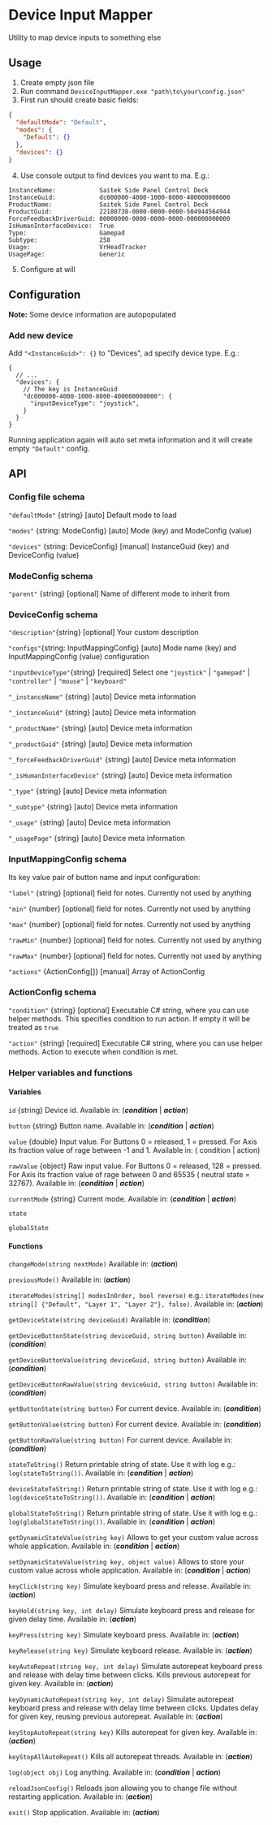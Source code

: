 ﻿# Device Input Mapper

Utility to map device inputs to something else

## Usage

1. Create empty json file
2. Run command `DeviceInputMapper.exe "path\to\your\config.json"`
3. First run should create basic fields:

```json
{
  "defaultMode": "Default",
  "modes": {
    "Default": {}
  },
  "devices": {}
}
```

4. Use console output to find devices you want to ma. E.g.:

```text
InstanceName:            Saitek Side Panel Control Deck
InstanceGuid:            dc000000-4000-1000-8000-400000000000
ProductName:             Saitek Side Panel Control Deck
ProductGuid:             22180738-0000-0000-0000-504944564944
ForceFeedbackDriverGuid: 00000000-0000-0000-0000-000000000000
IsHumanInterfaceDevice:  True
Type:                    Gamepad
Subtype:                 258
Usage:                   VrHeadTracker
UsagePage:               Generic
```

5. Configure at will

## Configuration

**Note:** Some device information are autopopulated

### Add new device

Add `"<InstanceGuid>": {}` to "Devices", ad specify device type. E.g.:

```json5
{
  // ... 
  "devices": {
    // The key is InstanceGuid
    "dc000000-4000-1000-8000-400000000000": {
      "inputDeviceType": "joystick",
    }
  }
}
```

Running application again will auto set meta information and it will create empty `"Default"` config.

## API

### Config file schema

`"defaultMode"` {string} [auto] Default mode to load

`"modes"` {string: ModeConfig} [auto] Mode (key) and ModeConfig (value)

`"devices"` {string: DeviceConfig} [manual] InstanceGuid (key) and DeviceConfig (value)

### ModeConfig schema

`"parent"` {string} [optional] Name of different mode to inherit from

### DeviceConfig schema

`"description"`{string} [optional] Your custom description

`"configs"`{string: InputMappingConfig} [auto] Mode name (key) and InputMappingConfig (value) configuration

`"inputDeviceType"`{string} [required] Select one `"joystick"` | `"gamepad"` | `"controller"` | `"mouse"` | `"keyboard"`

`"_instanceName"` {string} [auto] Device meta information

`"_instanceGuid"` {string} [auto] Device meta information

`"_productName"` {string} [auto] Device meta information

`"_productGuid"` {string} [auto] Device meta information

`"_forceFeedbackDriverGuid"` {string} [auto] Device meta information

`"_isHumanInterfaceDevice"` {string} [auto] Device meta information

`"_type"` {string} [auto] Device meta information

`"_subtype"` {string} [auto] Device meta information

`"_usage"` {string} [auto] Device meta information

`"_usagePage"` {string} [auto] Device meta information

### InputMappingConfig schema

Its key value pair of button name and input configuration:

`"label"` {string} [optional] field for notes. Currently not used by anything

`"min"` {number} [optional] field for notes. Currently not used by anything

`"max"` {number} [optional] field for notes. Currently not used by anything

`"rawMin"` {number} [optional] field for notes. Currently not used by anything

`"rawMax"` {number} [optional] field for notes. Currently not used by anything

`"actions"` {ActionConfig[]} [manual] Array of ActionConfig

### ActionConfig schema

`"condition"` {string} [optional] Executable C# string, where you can use helper methods. This specifies condition to run action. If empty
it will be treated as `true`

`"action"` {string} [required] Executable C# string, where you can use helper methods. Action to execute when condition is met.

### Helper variables and functions

#### Variables

`id` {string} Device id. Available in: (***condition*** | ***action***)

`button` {string} Button name. Available in: (***condition*** | ***action***)

`value` {double} Input value. For Buttons 0 = released, 1 = pressed. For Axis its fraction value of rage between -1 and 1. Available in: (
condition | action)

`rawValue` {object} Raw input value. For Buttons 0 = released, 128 = pressed. For Axis its fraction value of rage between 0 and 65535 (
neutral state = 32767). Available in: (***condition*** | ***action***)

`currentMode` {string} Current mode. Available in: (***condition*** | ***action***)

`state`

`globalState`

#### Functions

`changeMode(string nextMode)` Available in: (***action***)

`previousMode()` Available in: (***action***)

`iterateModes(string[] modesInOrder, bool reverse)` e.g.: `iterateModes(new string[] {"Default", "Layer 1", "Layer 2"}, false)`. Available in: (***action***)

`getDeviceState(string deviceGuid)` Available in: (***condition***)

`getDeviceButtonState(string deviceGuid, string button)` Available in: (***condition***)

`getDeviceButtonValue(string deviceGuid, string button)` Available in: (***condition***)

`getDeviceButtonRawValue(string deviceGuid, string button)` Available in: (***condition***)

`getButtonState(string button)` For current device. Available in: (***condition***)

`getButtonValue(string button)` For current device. Available in: (***condition***)

`getButtonRawValue(string button)` For current device. Available in: (***condition***)

`stateToString()` Return printable string of state. Use it with log e.g.: `log(stateToString())`. Available in: (***condition*** | ***action***)

`deviceStateToString()` Return printable string of state. Use it with log e.g.: `log(deviceStateToString())`. Available in: (***condition*** | ***action***)

`globalStateToString()` Return printable string of state. Use it with log e.g.: `log(globalStateToString())`. Available in: (***condition*** | ***action***)

`getDynamicStateValue(string key)` Allows to get your custom value across whole application. Available in: (***condition*** | ***action***)

`setDynamicStateValue(string key, object value)` Allows to store your custom value across whole application. Available in: (***condition*** | ***action***)

`keyClick(string key)` Simulate keyboard press and release. Available in: (***action***)

`keyHold(string key, int delay)` Simulate keyboard press and release for given delay time. Available in: (***action***)

`keyPress(string key)` Simulate keyboard press. Available in: (***action***)

`keyRelease(string key)` Simulate keyboard release. Available in: (***action***)

`keyAutoRepeat(string key, int delay)` Simulate autorepeat keyboard press and release with delay time between clicks. Kills previous autorepeat for given key. Available in: (***action***)

`keyDynamicAutoRepeat(string key, int delay)` Simulate autorepeat keyboard press and release with delay time between clicks. Updates delay for given key, reusing previous autorepeat. Available in: (***action***)

`keyStopAutoRepeat(string key)` Kills autorepeat for given key. Available in: (***action***)

`keyStopAllAutoRepeat()` Kills all autorepeat threads. Available in: (***action***)

`log(object obj)` Log anything. Available in: (***condition*** | ***action***)

`reloadJsonConfig()` Reloads json allowing you to change file without restarting application. Available in: (***action***)

`exit()` Stop application. Available in: (***action***)
